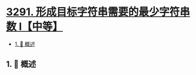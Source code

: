 # [3291. 形成目标字符串需要的最少字符串数 I【中等】](https://github.com/Tdahuyou/TNotes.leetcode/tree/main/notes/3291.%20%E5%BD%A2%E6%88%90%E7%9B%AE%E6%A0%87%E5%AD%97%E7%AC%A6%E4%B8%B2%E9%9C%80%E8%A6%81%E7%9A%84%E6%9C%80%E5%B0%91%E5%AD%97%E7%AC%A6%E4%B8%B2%E6%95%B0%20I%E3%80%90%E4%B8%AD%E7%AD%89%E3%80%91)

<!-- region:toc -->

- [1. 📝 概述](#1--概述)

<!-- endregion:toc -->

## 1. 📝 概述
